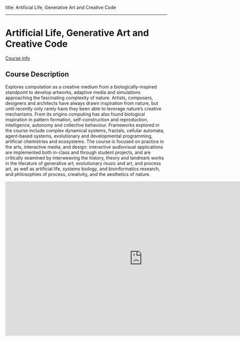 title: Artificial Life, Generative Art and Creative Code

---

# Artificial Life, Generative Art and Creative Code

[Course info](README.html)

## Course Description

Explores computation as a creative medium from a biologically-inspired standpoint to develop artworks, adaptive media and simulations approaching the fascinating complexity of nature. Artists, composers, designers and architects have always drawn inspiration from nature, but until recently only rarely have they been able to leverage nature’s creative mechanisms. From its origins computing has also found biological inspiration in pattern formation, self-construction and reproduction, intelligence, autonomy and collective behaviour. Frameworks explored in the course include complex dynamical systems, fractals, cellular automata, agent-based systems, evolutionary and developmental programming, artificial chemistries and ecosystems. The course is focused on practice in the arts, interactive media, and design: interactive audiovisual applications are implemented both in-class and through student projects, and are critically examined by interweaving the history, theory and landmark works in the literature of generative art, evolutionary music and art, and process art, as well as artificial life, systems biology, and bioinformatics research, and philosophies of process, creativity, and the aesthetics of nature.

<iframe width="853" height="480" src="https://www.youtube.com/embed/QOCaacO8wus?rel=0" frameborder="0" allowfullscreen></iframe>